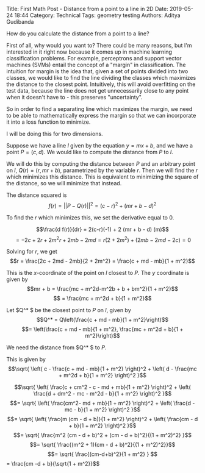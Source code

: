 Title: First Math Post - Distance from a point to a line in 2D
Date: 2019-05-24 18:44
Category: Technical
Tags: geometry testing
Authors: Aditya Gudibanda


How do you calculate the distance from a point to a line? 

First of all, why would you want to?  There could be many reasons, but I'm interested in it right now because it comes up in machine learning classification problems. For example, perceptrons and support vector machines (SVMs) entail the concept of a "margin" in classification. The intuition for margin is the idea that, given a set of points divided into two classes, we would like to find the line dividing the classes which maximizes the distance to the closest point. Intuitively, this will avoid overfitting on the test data, because the line does not get unnecessarily close to any point when it doesn't have to - this preserves "uncertainty". 

So in order to find a separating line which maximizes the margin, we need to be able to mathematically express the margin so that we can incorporate it into a loss function to minimize.

I will be doing this for two dimensions.


Suppose we have a line $l$ given by the equation $y = mx + b$, and we have a point $P = (c,d)$. We would like to compute the distance from $P$ to $l$.

We will do this by computing the distance between $P$ and an arbitrary point on $l$, $Q(r)= (r, mr + b)$, parametrized by the variable $r$. Then we will find the $r$ which minimizes this distance. This is equivalent to minimizing the square of the distance, so we will minimize that instead.

The distance squared is 
$$f(r) = || P - Q(r) || ^2 = (c - r)^2 + (mr + b - d)^2$$

 To find the $r$ which minimizes this, we set the derivative equal to $0$.

$$\frac{d f(r)}{dr} = 2(c-r)(-1) + 2 (mr + b - d) (m)$$
$$ = -2c + 2r + 2m^2r + 2mb - 2md = r(2 + 2m^2) + (2mb - 2md - 2c) = 0$$ 

Solving for $r$, we get 
$$r = \frac{2c + 2md - 2mb}{2 + 2m^2} = \frac{c + md - mb}{1 + m^2}$$

This is the $x$-coordinate of the point on $l$ closest to $P$. The $y$ coordinate is given by 
$$mr + b = \frac{mc + m^2d-m^2b + b + bm^2}{1 + m^2}$$
$$ = \frac{mc + m^2d + b}{1 + m^2}$$

Let $Q^* $ be the closest point to $P$ on $l$, given by 
$$Q^* = Q\left(\frac{c + md - mb}{1 + m^2}\right)$$
$$= \left(\frac{c + md - mb}{1 + m^2}, \frac{mc + m^2d + b}{1 + m^2}\right)$$

We need the distance from $Q^* $ to $P$.


This is given by 
$$\sqrt{ \left(  c - \frac{c + md - mb}{1 + m^2}  \right)^2 + \left(  d - \frac{mc + m^2d + b}{1 + m^2}  \right)^2  }$$

$$\sqrt{ \left(  \frac{c + cm^2 - c - md + mb}{1 + m^2}  \right)^2 + \left(  \frac{d + dm^2 - mc - m^2d - b}{1 + m^2}  \right)^2  }$$
$$= \sqrt{ \left(  \frac{cm^2- md + mb}{1 + m^2}  \right)^2 + \left(  \frac{d - mc - b}{1 + m^2}  \right)^2  }$$
$$= \sqrt{ \left(  \frac{m (cm - d + b)}{1 + m^2}  \right)^2 + \left(  \frac{cm - d + b}{1 + m^2}  \right)^2  }$$
$$= \sqrt{ \frac{m^2 (cm - d + b)^2 + (cm - d + b)^2}{(1 + m^2)^2} }$$
$$= \sqrt{ \frac{(m^2 + 1)(cm - d + b)^2}{(1 + m^2)^2}}$$
$$= \sqrt{ \frac{(cm-d+b)^2}{1 + m^2}  }
$$= \frac{cm -d + b}{\sqrt{1 + m^2}}$$






